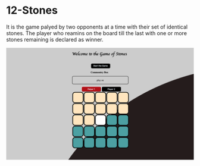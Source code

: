 # 12-Stones
It is the game palyed by two opponents at a time with their set of identical stones.
The player who reamins on the board till the last with one or more stones remaining is declared as winner.

![12-Stones](/image/thumbnail.png)